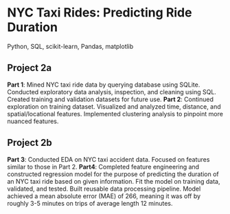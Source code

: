 # NYC Taxi Rides: Predicting Ride Duration
Python, SQL, scikit-learn, Pandas, matplotlib

## Project 2a
**Part 1**: Mined NYC taxi ride data by querying database using SQLite. Conducted exploratory data analysis, inspection, and cleaning using SQL. Created training and validation datasets for future use. 
**Part 2**: Continued exploration on training dataset. Visualized and analyzed time, distance, and spatial/locational features. Implemented clustering analysis to pinpoint more nuanced features.

## Project 2b
**Part 3**: Conducted EDA on NYC taxi accident data. Focused on features similar to those in Part 2.
**Part4**: Completed feature engineering and constructed regression model for the purpose of predicting the duration of an NYC taxi ride based on given information. Fit the model on training data, validated, and tested. Built reusable data processing pipeline. Model achieved a mean absolute error (MAE) of 266, meaning it was off by roughly 3-5 minutes on trips of average length 12 minutes.
